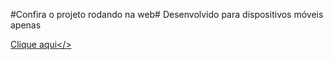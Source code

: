 #Confira o projeto rodando na web#
Desenvolvido para dispositivos móveis apenas

<a href="https://estefany-bio.netlify.app/">Clique aqui</>
